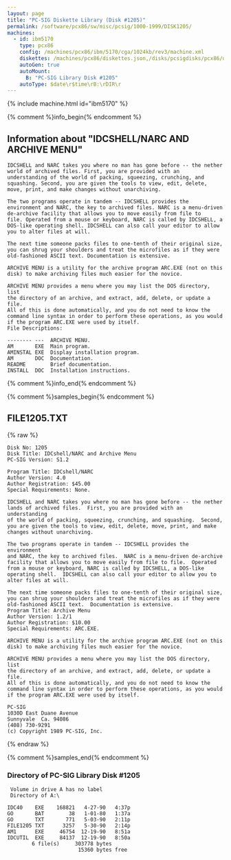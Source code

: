 ```yaml
---
layout: page
title: "PC-SIG Diskette Library (Disk #1205)"
permalink: /software/pcx86/sw/misc/pcsig/1000-1999/DISK1205/
machines:
  - id: ibm5170
    type: pcx86
    config: /machines/pcx86/ibm/5170/cga/1024kb/rev3/machine.xml
    diskettes: /machines/pcx86/diskettes.json,/disks/pcsigdisks/pcx86/diskettes.json
    autoGen: true
    autoMount:
      B: "PC-SIG Library Disk #1205"
    autoType: $date\r$time\rB:\rDIR\r
---
```


{% include machine.html id="ibm5170" %}

{% comment %}info_begin{% endcomment %}

## Information about "IDCSHELL/NARC AND ARCHIVE MENU"

    IDCSHELL and NARC takes you where no man has gone before -- the nether
    world of archived files. First, you are provided with an
    understanding of the world of packing, squeezing, crunching, and
    squashing. Second, you are given the tools to view, edit, delete,
    move, print, and make changes without unarchiving.
    
    The two programs operate in tandem -- IDCSHELL provides the
    environment and NARC, the key to archived files. NARC is a menu-driven
    de-archive facility that allows you to move easily from file to
    file. Operated from a mouse or keyboard, NARC is called by IDCSHELL, a
    DOS-like operating shell. IDCSHELL can also call your editor to allow
    you to alter files at will.
    
    The next time someone packs files to one-tenth of their original size,
    you can shrug your shoulders and treat the microfiles as if they were
    old-fashioned ASCII text. Documentation is extensive.
    
    ARCHIVE MENU is a utility for the archive program ARC.EXE (not on this
    disk) to make archiving files much easier for the novice.
    
    ARCHIVE MENU provides a menu where you may list the DOS directory, list
    the directory of an archive, and extract, add, delete, or update a file.
    All of this is done automatically, and you do not need to know the
    command line syntax in order to perform these operations, as you would
    if the program ARC.EXE were used by itself.
    File Descriptions:
    
    -------- ---  ARCHIVE MENU.
    AM       EXE  Main program.
    AMINSTAL EXE  Display installation program.
    AM       DOC  Documentation.
    README        Brief documentation.
    INSTALL  DOC  Installation instructions.
{% comment %}info_end{% endcomment %}

{% comment %}samples_begin{% endcomment %}

## FILE1205.TXT

{% raw %}
```
Disk No: 1205                                                           
Disk Title: IDCshell/NARC and Archive Menu                              
PC-SIG Version: S1.2                                                    
                                                                        
Program Title: IDCshell/NARC                                            
Author Version: 4.0                                                     
Author Registration: $45.00                                             
Special Requirements: None.                                             
                                                                        
IDCSHELL and NARC takes you where no man has gone before -- the nether  
lands of archived files.  First, you are provided with an understanding 
of the world of packing, squeezing, crunching, and squashing.  Second,  
you are given the tools to view, edit, delete, move, print, and make    
changes without unarchiving.                                            
                                                                        
The two programs operate in tandem -- IDCSHELL provides the environment 
and NARC, the key to archived files.  NARC is a menu-driven de-archive  
facility that allows you to move easily from file to file.  Operated    
from a mouse or keyboard, NARC is called by IDCSHELL, a DOS-like        
operating shell.  IDCSHELL can also call your editor to allow you to    
alter files at will.                                                    
                                                                        
The next time someone packs files to one-tenth of their original size,  
you can shrug your shoulders and treat the microfiles as if they were   
old-fashioned ASCII text.  Documentation is extensive.                  
Program Title: Archive Menu                                             
Author Version: 1.2/1                                                   
Author Registration: $10.00                                             
Special Requirements: ARC.EXE.                                          
                                                                        
ARCHIVE MENU is a utility for the archive program ARC.EXE (not on this  
disk) to make archiving files much easier for the novice.               
                                                                        
ARCHIVE MENU provides a menu where you may list the DOS directory, list 
the directory of an archive, and extract, add, delete, or update a file.
All of this is done automatically, and you do not need to know the      
command line syntax in order to perform these operations, as you would  
if the program ARC.EXE were used by itself.                             
                                                                        
PC-SIG                                                                  
1030D East Duane Avenue                                                 
Sunnyvale  Ca. 94086                                                    
(408) 730-9291                                                          
(c) Copyright 1989 PC-SIG, Inc.                                         
```
{% endraw %}

{% comment %}samples_end{% endcomment %}

### Directory of PC-SIG Library Disk #1205

     Volume in drive A has no label
     Directory of A:\

    IDC40    EXE    168821   4-27-90   4:37p
    GO       BAT        38   1-01-80   1:37a
    GO       TXT       771   5-03-90   2:11p
    FILE1205 TXT      3257   5-30-90   2:14p
    AM1      EXE     46754  12-19-90   8:51a
    IDCUTIL  EXE     84137  12-19-90   8:50a
            6 file(s)     303778 bytes
                           15360 bytes free
